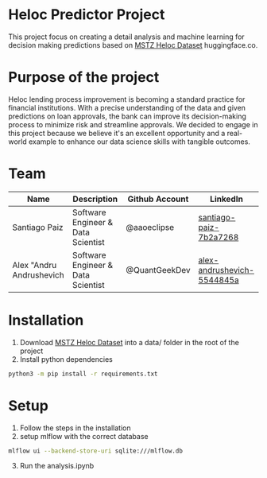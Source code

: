 # Heloc Predictor Project

This project focus on creating a detail analysis and machine learning for decision making predictions based on [MSTZ Heloc Dataset](https://huggingface.co/datasets/mstz/heloc) huggingface.co.

# Purpose of the project

Heloc lending process improvement is becoming a standard practice for financial institutions. With a precise understanding of the data and given predictions on loan approvals, the bank can improve its decision-making process to minimize risk and streamline approvals. We decided to engage in this project because we believe it's an excellent opportunity and a real-world example to enhance our data science skills with tangible outcomes.

# Team

| Name          | Description                        | Github Account | LinkedIn                                                                      |
| ------------- | ---------------------------------- | -------------- | ----------------------------------------------------------------------------- |
| Santiago Paiz | Software Engineer & Data Scientist | @aaoeclipse    | [santiago-paiz-7b2a7268](https://www.linkedin.com/in/santiago-paiz-7b2a7268/) |
| Alex "Andru Andrushevich | Software Engineer & Data Scientist | @QuantGeekDev | [alex-andrushevich-5544845a](https://www.linkedin.com/in/alex-andrushevich-5544845a/) |

# Installation

1. Download [MSTZ Heloc Dataset](https://huggingface.co/datasets/mstz/heloc) into a data/ folder in the root of the project
2. Install python dependencies

```bash
python3 -m pip install -r requirements.txt
```

# Setup

1. Follow the steps in the installation
2. setup mlflow with the correct database

```bash
mlflow ui --backend-store-uri sqlite:///mlflow.db
```

3. Run the analysis.ipynb
